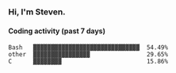 ### Hi, I'm Steven.

#### Coding activity (past 7 days)
```
Bash   ▓▓▓▓▓▓▓▓▓▓▓▓▓▓▓▓▓▓▓▓▓▓▓▓▓▓▓▓▓▓  54.49%
other  ▓▓▓▓▓▓▓▓▓▓▓▓▓▓▓▓                29.65%
C      ▓▓▓▓▓▓▓▓                        15.86%
```
